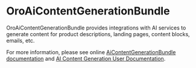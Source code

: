 OroAiContentGenerationBundle
============================

OroAiContentGenerationBundle provides integrations with AI services to generate content for product descriptions, landing pages, content blocks, emails, etc.

For more information, please see online [AiContentGenerationBundle documentation](https://doc.oroinc.com/bundles/extensions/AiContentGenerationBundle) and [AI Content Generation User Documentation](https://doc.oroinc.com/user/integrations/pre-build/ai/ai-generation/).
